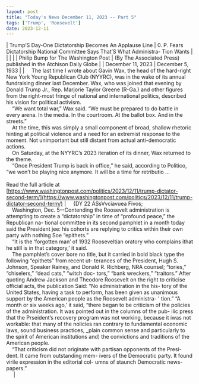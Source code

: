 ```yaml
---
layout: post
title: "Today's News December 11, 2023 -- Part 5"
tags: ['Trump', 'Roosevelt']
date: 2023-12-11
---
```


| Trump’S Day-One Dictatorship Becomes An Applause Line | 0. P. Fears Dictatorship   National Committee Says That’S What Administra- Tion Wants |
|  |  |
| Philip Bump for The Washington Post | (By The Associated Press) published in the Atchison Daily Globe |
| December 11, 2023 | December 5, 1933 |
| &nbsp;&nbsp;&nbsp;&nbsp;The last time I wrote about Gavin Wax, the head of the hard-right New York Young Republican Club (NYYRC), was in the wake of its annual fundraising dinner last December. Wax, who was joined that evening by Donald Trump Jr., Rep. Marjorie Taylor Greene (R-Ga.) and other figures from the right-most fringe of national and international politics, described his vision for political activism.<br>&nbsp;&nbsp;&nbsp;&nbsp;“We want total war,” Wax said. “We must be prepared to do battle in every arena. In the media. In the courtroom. At the ballot box. And in the streets.”<br>&nbsp;&nbsp;&nbsp;&nbsp;At the time, this was simply a small component of broad, shallow rhetoric hinting at political violence and a need for an extremist response to the moment. Not unimportant but still distant from actual anti-democratic actions.<br>&nbsp;&nbsp;&nbsp;&nbsp;On Saturday, at the NYYRC’s 2023 iteration of its dinner, Wax returned to the theme.<br>&nbsp;&nbsp;&nbsp;&nbsp;“Once President Trump is back in office,” he said, according to Politico, “we won’t be playing nice anymore. It will be a time for retributio ...<br><br>Read the full article at<br>[https://www.washingtonpost.com/politics/2023/12/11/trump-dictator-second-term/](https://www.washingtonpost.com/politics/2023/12/11/trump-dictator-second-term/) | &nbsp;&nbsp;&nbsp;&nbsp;{DY 22 ASsVvciavuea Fivos;<br>&nbsp;&nbsp;&nbsp;&nbsp;Washington, Dec. 5--Contending the Roosevelt administration is attempting to create a “dictatorship” in time of “profound peace,” the Republican na- tional committee in its second pamphlet in a month today said the President jee: his cohorts are replying to critics  within their own party with nothing Soe “epithets.”<br>&nbsp;&nbsp;&nbsp;&nbsp;“It is the ‘forgotten man’ of 1932 Rooseveltian oratory who complains ithat he still is in that category,’ it said.<br>&nbsp;&nbsp;&nbsp;&nbsp;The pamphlet’s cover bore no title, but it carried in bold black type the following “epithets” from recent ut- terances of the President, Hugh S. Johnson, Speaker Rainey, and Donald R. Richberg, NRA counsel; “tories,” “chiselers,” “dead cats,” “witch doc-   tors,” “bank wreckers,” “traitors.”     After quoting Andrew Jackson and Theodore Roosevelt on the right to   criticise official acts, the publication   Said: “No administration in the his-  tory of the United States, having a task to perform, has been given as unanimous support by the American people as the Roosevelt administra- ' tion.”   “A month or six weeks ago,’ it said, “there began to be criticism of the   policies of the administration. It was   pointed out in the columns of the pub- ilic press that the Prseident’s recovery   program was not working, because it iwas not workable: that many of the   nolicies ran contrary to fundamental economic laws, sound business practices, _plain common sense and particularly to the spirit of American institutions and) the convictions and traditions of the American people.<br>&nbsp;&nbsp;&nbsp;&nbsp;“That criticism did not originate with partisan opponents of the Presi- dent. It came from outstanding mem- ivers of the Democratic party. It found   virile expression in the editorial col- umns of staunch Democratic news- papers.”<br>&nbsp;&nbsp;&nbsp;&nbsp;   |